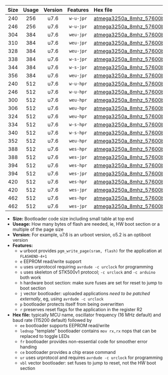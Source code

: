 |Size|Usage|Version|Features|Hex file|
|:-:|:-:|:-:|:-:|:--|
|240|256|u7.6|`w-u-jpr`|[atmega3250a_8mhz_57600bps_ur_vbl.hex](https://raw.githubusercontent.com/stefanrueger/urboot/main/atmega3250a_8mhz_57600bps_ur_vbl.hex)|
|246|256|u7.6|`w-u-jpr`|[atmega3250a_8mhz_57600bps_lednop_ur_vbl.hex](https://raw.githubusercontent.com/stefanrueger/urboot/main/atmega3250a_8mhz_57600bps_lednop_ur_vbl.hex)|
|304|384|u7.6|`weu-jpr`|[atmega3250a_8mhz_57600bps_ee_ur_vbl.hex](https://raw.githubusercontent.com/stefanrueger/urboot/main/atmega3250a_8mhz_57600bps_ee_ur_vbl.hex)|
|310|384|u7.6|`weu-jpr`|[atmega3250a_8mhz_57600bps_ee_lednop_ur_vbl.hex](https://raw.githubusercontent.com/stefanrueger/urboot/main/atmega3250a_8mhz_57600bps_ee_lednop_ur_vbl.hex)|
|328|384|u7.6|`weu-jpr`|[atmega3250a_8mhz_57600bps_ee_lednop_fr_ur_vbl.hex](https://raw.githubusercontent.com/stefanrueger/urboot/main/atmega3250a_8mhz_57600bps_ee_lednop_fr_ur_vbl.hex)|
|338|384|u7.6|`w-s-jpr`|[atmega3250a_8mhz_57600bps_vbl.hex](https://raw.githubusercontent.com/stefanrueger/urboot/main/atmega3250a_8mhz_57600bps_vbl.hex)|
|344|384|u7.6|`w-s-jpr`|[atmega3250a_8mhz_57600bps_lednop_vbl.hex](https://raw.githubusercontent.com/stefanrueger/urboot/main/atmega3250a_8mhz_57600bps_lednop_vbl.hex)|
|356|384|u7.6|`weu-jpr`|[atmega3250a_8mhz_57600bps_ee_lednop_fr_ce_ur_vbl.hex](https://raw.githubusercontent.com/stefanrueger/urboot/main/atmega3250a_8mhz_57600bps_ee_lednop_fr_ce_ur_vbl.hex)|
|240|512|u7.6|`w-u-hpr`|[atmega3250a_8mhz_57600bps_ur.hex](https://raw.githubusercontent.com/stefanrueger/urboot/main/atmega3250a_8mhz_57600bps_ur.hex)|
|246|512|u7.6|`w-u-hpr`|[atmega3250a_8mhz_57600bps_lednop_ur.hex](https://raw.githubusercontent.com/stefanrueger/urboot/main/atmega3250a_8mhz_57600bps_lednop_ur.hex)|
|300|512|u7.6|`weu-hpr`|[atmega3250a_8mhz_57600bps_ee_ur.hex](https://raw.githubusercontent.com/stefanrueger/urboot/main/atmega3250a_8mhz_57600bps_ee_ur.hex)|
|306|512|u7.6|`weu-hpr`|[atmega3250a_8mhz_57600bps_ee_lednop_ur.hex](https://raw.githubusercontent.com/stefanrueger/urboot/main/atmega3250a_8mhz_57600bps_ee_lednop_ur.hex)|
|324|512|u7.6|`weu-hpr`|[atmega3250a_8mhz_57600bps_ee_lednop_fr_ur.hex](https://raw.githubusercontent.com/stefanrueger/urboot/main/atmega3250a_8mhz_57600bps_ee_lednop_fr_ur.hex)|
|334|512|u7.6|`w-s-hpr`|[atmega3250a_8mhz_57600bps.hex](https://raw.githubusercontent.com/stefanrueger/urboot/main/atmega3250a_8mhz_57600bps.hex)|
|340|512|u7.6|`w-s-hpr`|[atmega3250a_8mhz_57600bps_lednop.hex](https://raw.githubusercontent.com/stefanrueger/urboot/main/atmega3250a_8mhz_57600bps_lednop.hex)|
|352|512|u7.6|`weu-hpr`|[atmega3250a_8mhz_57600bps_ee_lednop_fr_ce_ur.hex](https://raw.githubusercontent.com/stefanrueger/urboot/main/atmega3250a_8mhz_57600bps_ee_lednop_fr_ce_ur.hex)|
|388|512|u7.6|`wes-hpr`|[atmega3250a_8mhz_57600bps_ee.hex](https://raw.githubusercontent.com/stefanrueger/urboot/main/atmega3250a_8mhz_57600bps_ee.hex)|
|388|512|u7.6|`wes-jpr`|[atmega3250a_8mhz_57600bps_ee_vbl.hex](https://raw.githubusercontent.com/stefanrueger/urboot/main/atmega3250a_8mhz_57600bps_ee_vbl.hex)|
|394|512|u7.6|`wes-hpr`|[atmega3250a_8mhz_57600bps_ee_lednop.hex](https://raw.githubusercontent.com/stefanrueger/urboot/main/atmega3250a_8mhz_57600bps_ee_lednop.hex)|
|394|512|u7.6|`wes-jpr`|[atmega3250a_8mhz_57600bps_ee_lednop_vbl.hex](https://raw.githubusercontent.com/stefanrueger/urboot/main/atmega3250a_8mhz_57600bps_ee_lednop_vbl.hex)|
|420|512|u7.6|`wes-hpr`|[atmega3250a_8mhz_57600bps_ee_lednop_fr.hex](https://raw.githubusercontent.com/stefanrueger/urboot/main/atmega3250a_8mhz_57600bps_ee_lednop_fr.hex)|
|420|512|u7.6|`wes-jpr`|[atmega3250a_8mhz_57600bps_ee_lednop_fr_vbl.hex](https://raw.githubusercontent.com/stefanrueger/urboot/main/atmega3250a_8mhz_57600bps_ee_lednop_fr_vbl.hex)|
|462|512|u7.6|`wes-hpr`|[atmega3250a_8mhz_57600bps_ee_lednop_fr_ce.hex](https://raw.githubusercontent.com/stefanrueger/urboot/main/atmega3250a_8mhz_57600bps_ee_lednop_fr_ce.hex)|
|462|512|u7.6|`wes-jpr`|[atmega3250a_8mhz_57600bps_ee_lednop_fr_ce_vbl.hex](https://raw.githubusercontent.com/stefanrueger/urboot/main/atmega3250a_8mhz_57600bps_ee_lednop_fr_ce_vbl.hex)|

- **Size:** Bootloader code size including small table at top end
- **Useage:** How many bytes of flash are needed, ie, HW boot section or a multiple of the page size
- **Version:** For example, u7.6 is an urboot version, o5.2 is an optiboot version
- **Features:**
  + `w` urboot provides `pgm_write_page(sram, flash)` for the application at `FLASHEND-4+1`
  + `e` EEPROM read/write support
  + `u` uses urprotocol requiring `avrdude -c urclock` for programming
  + `s` uses skeleton of STK500v1 protocol; `-c urclock` and `-c arduino` both work
  + `h` hardware boot section: make sure fuses are set for reset to jump to boot section
  + `j` vector bootloader: uploaded applications *need to be patched externally*, eg, using `avrdude -c urclock`
  + `p` bootloader protects itself from being overwritten
  + `r` preserves reset flags for the application in the register R2
- **Hex file:** typically MCU name, oscillator frequency (16 MHz default) and baud rate (115200 default) followed by
  + `ee` bootloader supports EEPROM read/write
  + `lednop` "template" bootloader contains `mov rx,rx` nops that can be replaced to toggle LEDs
  + `fr` bootloader provides non-essential code for smoother error handing
  + `ce` bootloader provides a chip erase command
  + `ur` uses urprotocol and requires `avrdude -c urclock` for programming
  + `vbl` vector bootloader: set fuses to jump to reset, not the HW boot section
